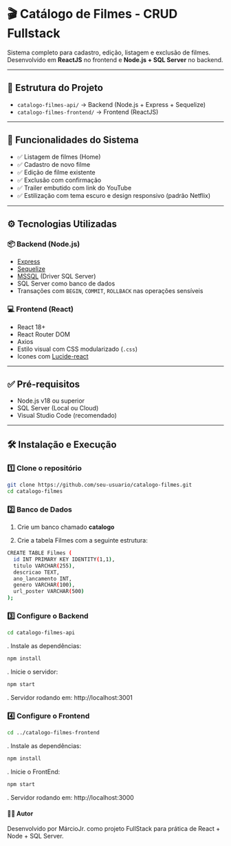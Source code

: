 # 🎬 Catálogo de Filmes - CRUD Fullstack

Sistema completo para cadastro, edição, listagem e exclusão de filmes. Desenvolvido em **ReactJS** no frontend e **Node.js + SQL Server** no backend.

---

## 🧱 Estrutura do Projeto

- `catalogo-filmes-api/` → Backend (Node.js + Express + Sequelize)
- `catalogo-filmes-frontend/` → Frontend (ReactJS)

---

## 🚀 Funcionalidades do Sistema

- ✅ Listagem de filmes (Home)
- ✅ Cadastro de novo filme
- ✅ Edição de filme existente
- ✅ Exclusão com confirmação
- ✅ Trailer embutido com link do YouTube
- ✅ Estilização com tema escuro e design responsivo (padrão Netflix)

---

## ⚙️ Tecnologias Utilizadas

### 📦 Backend (Node.js)
- [Express](https://expressjs.com/)
- [Sequelize](https://sequelize.org/)
- [MSSQL](https://www.npmjs.com/package/mssql) (Driver SQL Server)
- SQL Server como banco de dados
- Transações com `BEGIN`, `COMMIT`, `ROLLBACK` nas operações sensíveis

### 💻 Frontend (React)
- React 18+
- React Router DOM
- Axios
- Estilo visual com CSS modularizado (`.css`)
- Icones com [Lucide-react](https://lucide.dev)

---

## ✅ Pré-requisitos

- Node.js v18 ou superior
- SQL Server (Local ou Cloud)
- Visual Studio Code (recomendado)

---

## 🛠️ Instalação e Execução

### 1️⃣ Clone o repositório

```bash
git clone https://github.com/seu-usuario/catalogo-filmes.git
cd catalogo-filmes
```

### 2️⃣ Banco de Dados

1. Crie um banco chamado **catalogo**

2. Crie a tabela Filmes com a seguinte estrutura:

```bash
CREATE TABLE Filmes (
  id INT PRIMARY KEY IDENTITY(1,1),
  titulo VARCHAR(255),
  descricao TEXT,
  ano_lancamento INT,
  genero VARCHAR(100),
  url_poster VARCHAR(500)
);
```

### 3️⃣ Configure o Backend

```bash
cd catalogo-filmes-api
```

. Instale as dependências:

```bash
npm install
```

. Inicie o servidor:

```bash
npm start
```

. Servidor rodando em: http://localhost:3001

### 4️⃣ Configure o Frontend

```bash
cd ../catalogo-filmes-frontend
```

. Instale as dependências:

```bash
npm install
```

. Inicie o FrontEnd:

```bash
npm start
```

. Servidor rodando em: http://localhost:3000


#### 🧑‍💻 Autor
Desenvolvido por MárcioJr. como projeto FullStack para prática de React + Node + SQL Server.